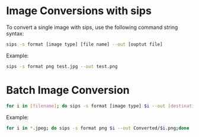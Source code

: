 # Image Conversions with sips

To convert a single image with sips, use the following command string syntax:

```bash
sips -s format [image type] [file name] --out [ouptut file]
```

Example:

```bash
sips -s format png test.jpg --out test.png
```

# Batch Image Conversion

```bash
for i in [filename]; do sips -s format [image type] $i --out [destination]/$i.[extension];done
```

Example:

```bash
for i in *.jpeg; do sips -s format png $i --out Converted/$i.png;done
```
